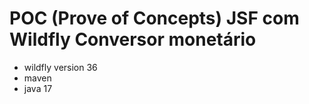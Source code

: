 # POC (Prove of Concepts) JSF com Wildfly Conversor monetário
 - wildfly version 36
 - maven
 - java 17

